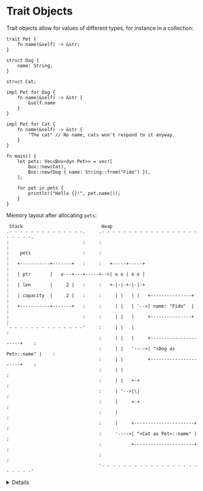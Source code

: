 # Trait Objects

Trait objects allow for values of different types, for instance in a collection:

```rust,editable
trait Pet {
    fn name(&self) -> &str;
}

struct Dog {
    name: String,
}

struct Cat;

impl Pet for Dog {
    fn name(&self) -> &str {
        &self.name
    }
}

impl Pet for Cat {
    fn name(&self) -> &str {
        "The cat" // No name, cats won't respond to it anyway.
    }
}

fn main() {
    let pets: Vec<Box<dyn Pet>> = vec![
        Box::new(Cat),
        Box::new(Dog { name: String::from("Fido") }),
    ];

    for pet in pets {
        println!("Hello {}!", pet.name());
    }
}
```

Memory layout after allocating `pets`:

```bob
 Stack                             Heap
.- - - - - - - - - - - - - -.     .- - - - - - - - - - - - - - - - - - - - - - -.
:                           :     :                                             :
:    pets                   :     :                                             :
:   +-----------+-------+   :     :   +-----+-----+                             :
:   | ptr       |   o---+---+-----+-->| o o | o o |                             :
:   | len       |     2 |   :     :   +-|-|-+-|-|-+                             :
:   | capacity  |     2 |   :     :     | |   | |   +---------------+           :
:   +-----------+-------+   :     :     | |   | '-->| name: "Fido"  |           :
:                           :     :     | |   |     +---------------+           :
`- - - - - - - - - - - - - -'     :     | |   |                                 :
                                  :     | |   |     +----------------------+    :
                                  :     | |   '---->| "<Dog as Pet>::name" |    :
                                  :     | |         +----------------------+    :
                                  :     | |                                     :
                                  :     | |   +-+                               :
                                  :     | '-->|\|                               :
                                  :     |     +-+                               :
                                  :     |                                       :
                                  :     |     +----------------------+          :
                                  :     '---->| "<Cat as Pet>::name" |          :
                                  :           +----------------------+          :
                                  :                                             :
                                  '- - - - - - - - - - - - - - - - - - - - - - -'
```

<details>

- Types that implement a given trait may be of different sizes. This makes it impossible to have things like `Vec<Pet>` in the example above.
- `dyn Pet` is a way to tell the compiler about a dynamically sized type that implements `Pet`.
- In the example, `pets` holds _fat pointers_ to objects that implement `Pet`. The fat pointer consists of two components, a pointer to the actual object and a pointer to the virtual method table for the `Pet` implementation of that particular object.
- Compare these outputs in the above example:
  ```rust,ignore
  println!("{} {}", std::mem::size_of::<Dog>(), std::mem::size_of::<Cat>());
  println!("{} {}", std::mem::size_of::<&Dog>(), std::mem::size_of::<&Cat>());
  println!("{}", std::mem::size_of::<&dyn Pet>());
  println!("{}", std::mem::size_of::<Box<dyn Pet>>());
  ```

</details>
